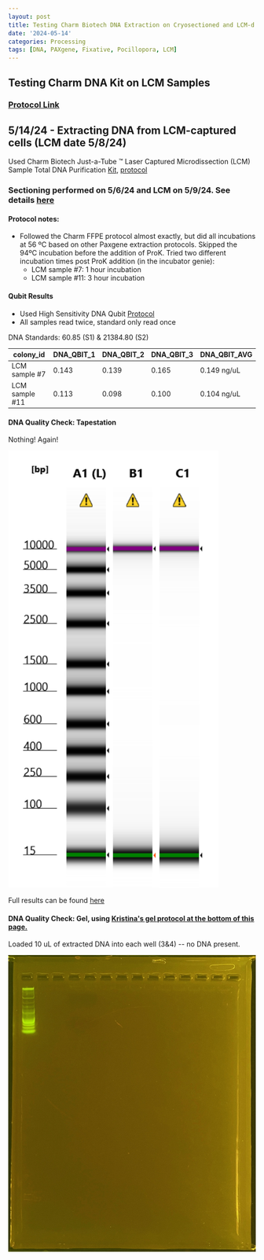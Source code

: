 ```yaml
---
layout: post
title: Testing Charm Biotech DNA Extraction on Cryosectioned and LCM-d P. acuta 
date: '2024-05-14'
categories: Processing
tags: [DNA, PAXgene, Fixative, Pocillopora, LCM]
---
```


## Testing Charm DNA Kit on LCM Samples

### [Protocol Link](https://zdellaert.github.io/ZD_Putnam_Lab_Notebook/Charm-LCM-DNA-Kit-Protocol/)

## 5/14/24 - Extracting DNA from LCM-captured cells (LCM date 5/8/24)

Used Charm Biotech Just-a-Tube ™ Laser Captured Microdissection (LCM) Sample Total DNA Purification [Kit](https://www.charmbiotech.com/lcm-rna.htm), [protocol](https://github.com/zdellaert/ZD_Putnam_Lab_Notebook/blob/master/protocols/Charm_Biotech_LCM_DNA_Kit.pdf)

### Sectioning performed on 5/6/24 and LCM on 5/9/24. See details [here](https://zdellaert.github.io/ZD_Putnam_Lab_Notebook/LCM-Sample-Prep/)

#### Protocol notes:

- Followed the Charm FFPE protocol almost exactly, but did all incubations at 56 ºC based on other Paxgene extraction protocols. Skipped the 94ºC incubation before the addition of ProK. Tried two different incubation times post ProK addition (in the incubator genie):
  - LCM sample #7: 1 hour incubation
  - LCM sample #11: 3 hour incubation

#### Qubit Results

- Used High Sensitivity DNA Qubit [Protocol](https://zdellaert.github.io/ZD_Putnam_Lab_Notebook/Qubit-Protocol/)
- All samples read twice, standard only read once

 DNA Standards: 60.85 (S1) & 21384.80 (S2)

| colony_id | DNA_QBIT_1 | DNA_QBIT_2 | DNA_QBIT_3 | DNA_QBIT_AVG |
|-----------|------------|------------|--------------|--------------|
| LCM sample #7   |  0.143 |  0.139   |   0.165      |  0.149 ng/uL |
| LCM sample #11  |  0.113 |  0.098   |   0.100      |  0.104 ng/uL |

#### DNA Quality Check: Tapestation

Nothing! Again!

![2024-05-14.JPG](https://github.com/zdellaert/ZD_Putnam_Lab_Notebook/blob/master/images/tapestation/2024-05-14.JPG?raw=true)

Full results can be found [here](https://github.com/zdellaert/ZD_Putnam_Lab_Notebook/blob/master/images/tapestation/2024-05-14.pdf)

#### DNA Quality Check: Gel, using [Kristina's gel protocol at the bottom of this page.](https://zdellaert.github.io/ZD_Putnam_Lab_Notebook/Protocols_Zymo_Quick_DNA_RNA_Miniprep_Plus/)

Loaded 10 uL of extracted DNA into each well (3&4) -- no DNA present.

![2024-05-14-gel.JPG](https://github.com/zdellaert/ZD_Putnam_Lab_Notebook/blob/master/images/gels/2024-05-14-gel.JPG?raw=true)
